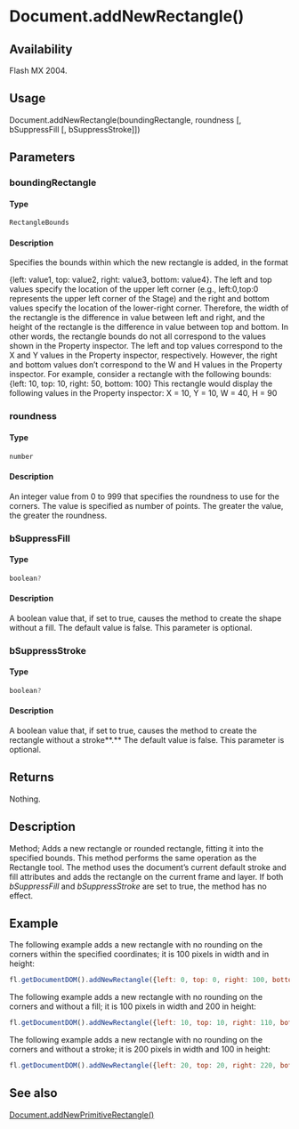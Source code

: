 # Document.addNewRectangle()

## Availability

Flash MX 2004.

## Usage

Document.addNewRectangle(boundingRectangle, roundness [, bSuppressFill [, bSuppressStroke]])

## Parameters

### **boundingRectangle**

#### Type

```typescript
RectangleBounds
```

#### Description

Specifies the bounds within which the new rectangle is added, in the format

{left: value1, top: value2, right: value3, bottom: value4}. The left and top values specify the location of the upper left corner (e.g., left:0,top:0 represents the upper left corner of the Stage) and the right and bottom values specify the location of the lower-right corner. Therefore, the width of the rectangle is the difference in value between left and right, and the height of the rectangle is the difference in value between top and bottom.
In other words, the rectangle bounds do not all correspond to the values shown in the Property inspector. The left and top values correspond to the X and Y values in the Property inspector, respectively. However, the right and bottom values don’t correspond to the W and H values in the Property inspector. For example, consider a rectangle with the following bounds:
{left: 10, top: 10, right: 50, bottom: 100}
This rectangle would display the following values in the Property inspector:
X = 10, Y = 10, W = 40, H = 90

### **roundness**

#### Type

```typescript
number
```

#### Description

An integer value from 0 to 999 that specifies the roundness to use for the corners. The value is specified as number of points. The greater the value, the greater the roundness.

### **bSuppressFill**

#### Type

```typescript
boolean?
```

#### Description

A boolean value that, if set to true, causes the method to create the shape without a fill. The default value is false. This parameter is optional.

### **bSuppressStroke**

#### Type

```typescript
boolean?
```

#### Description

A boolean value that, if set to true, causes the method to create the rectangle without a stroke**.** The default value is false. This parameter is optional.

## Returns

Nothing.

## Description

Method; Adds a new rectangle or rounded rectangle, fitting it into the specified bounds. This method performs the same operation as the Rectangle tool. The method uses the document’s current default stroke and fill attributes and adds the rectangle on the current frame and layer. If both *bSuppressFill* and *bSuppressStroke* are set to true, the method has no effect.

## Example

The following example adds a new rectangle with no rounding on the corners within the specified coordinates; it is 100 pixels in width and in height:

```javascript
fl.getDocumentDOM().addNewRectangle({left: 0, top: 0, right: 100, bottom: 100}, 0);
```

The following example adds a new rectangle with no rounding on the corners and without a fill; it is 100 pixels in width and 200 in height:

```javascript
fl.getDocumentDOM().addNewRectangle({left: 10, top: 10, right: 110, bottom: 210}, 0, true);
```

The following example adds a new rectangle with no rounding on the corners and without a stroke; it is 200 pixels in width and 100 in height:

```javascript
fl.getDocumentDOM().addNewRectangle({left: 20, top: 20, right: 220, bottom: 120}, 0, false, true);
```

## See also

[Document.addNewPrimitiveRectangle()](../Document_object/Document8.md)
